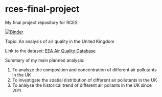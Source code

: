 # rces-final-project
My final project repository for RCES

[![Binder](https://mybinder.org/badge_logo.svg)](https://mybinder.org/v2/gh/davidsun123456/rces-final-project/HEAD)


Topic: An analysis of air quality in the United Kingdom 

Link to the dataset: [EEA Air Quality Database](https://www.eea.europa.eu/data-and-maps/data/aqereporting-8)

Summary of my main planned analysis:
1. To analyze the composition and concentration of different air pollutants in the UK 
2. To investigate the spatial distribution of different air pollutants in the UK
3. To analyse the historical trend of different air pollants in the UK since 2011 
